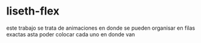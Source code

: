 # liseth-flex
este trabajo se trata de animaciones en donde se pueden organisar en filas exactas asta poder colocar cada uno en donde van
